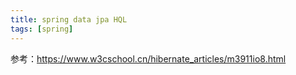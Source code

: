 ```yaml
---
title: spring data jpa HQL
tags: [spring]
---
```


参考：https://www.w3cschool.cn/hibernate_articles/m3911io8.html